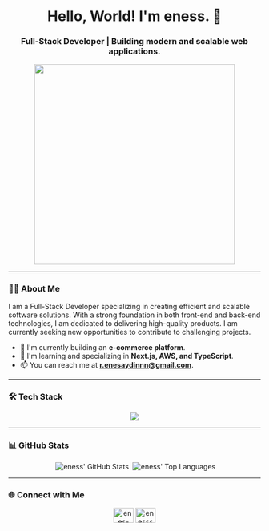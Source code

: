 <h1 align="center">Hello, World! I'm eness. 👋</h1>
<h3 align="center">Full-Stack Developer | Building modern and scalable web applications.</h3>

<p align="center">
  <img src="https://media.giphy.com/media/heIX5HfWgEYlW/giphy.gif" width="400">
</p>

---

### 👨‍💻 About Me

I am a Full-Stack Developer specializing in creating efficient and scalable software solutions. With a strong foundation in both front-end and back-end technologies, I am dedicated to delivering high-quality products. I am currently seeking new opportunities to contribute to challenging projects.

- 🚀 I'm currently building an **e-commerce platform**.
- 🌱 I'm learning and specializing in **Next.js, AWS, and TypeScript**.
- 📫 You can reach me at **r.enesaydinnn@gmail.com**.

---

### 🛠️ Tech Stack

<p align="center">
  <a href="https://skillicons.dev">
    <img src="https://skillicons.dev/icons?i=html,css,js,ts,react,nodejs,mongodb,mysql,tailwind,docker,git,github,bootstrap,cs,py,linux,bash&perline=9" />
  </a>
</p>

---

### 📊 GitHub Stats

<p align="center">
   <img align="center" src="https://github-readme-stats.vercel.app/api?username=eness&show_icons=true&locale=en&theme=dark&hide_border=true" alt="eness' GitHub Stats" />
   <img align="center" src="https://github-readme-stats.vercel.app/api/top-langs/?username=eness&layout=compact&locale=en&theme=dark&hide_border=true" alt="eness' Top Languages" />
</p>

---

### 🌐 Connect with Me

<p align="center">
<a href="https://www.linkedin.com/in/enes-aydın-252846260/" target="_blank"><img align="center" src="https://raw.githubusercontent.com/rahuldkjain/github-profile-readme-generator/master/src/images/icons/Social/linked-in-alt.svg" alt="enes-aydın-252846260" height="30" width="40" /></a>
<a href="https://x.com/enesssaydin0" target="_blank"><img align="center" src="https://raw.githubusercontent.com/rahuldkjain/github-profile-readme-generator/master/src/images/icons/Social/twitter.svg" alt="enesssaydin0" height="30" width="40" /></a>
</p>
